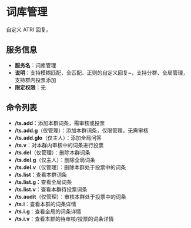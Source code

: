 # 词库管理
自定义 ATRI 回复。

## 服务信息
- **服务名**：词库管理
- **说明**：支持模糊匹配、全匹配、正则的自定义回复~，支持分群、全局管理，支持群内投票添加
- **限定权限**：无

## 命令列表
- **/ts.add**：添加本群词条，需审核或投票
- **/ts.add.g**（仅管理）：添加本群词条，仅限管理，无需审核
- **/ts.add.glo**（仅主人）：添加全局问答
- **/ts.v**：对本群内审核中的词条进行投票
- **/ts.del**（仅管理）：删除本群词条
- **/ts.del.g**（仅主人）：删除全局词条
- **/ts.del.v**（仅管理）：删除本群处于投票中的词条
- **/ts.list**：查看本群词条
- **/ts.list.g**：查看全局词条
- **/ts.list.v**：查看本群待投票词条
- **/ts.audit**（仅管理）：审核本群处于投票中的词条
- **/ts.i**：查看本群的词条详情
- **/ts.i.g**：查看全局的词条详情
- **/ts.i.v**：查看本群的待审核/投票的词条详情
